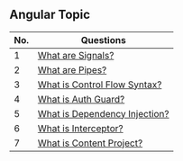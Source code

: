 ## Angular Topic

| No. | Questions |
|---- | ---------
|1 | [What are Signals?](./01_signals.md)|
|2 | [What are Pipes?](./02_pipes.md)|
|3 | [What is Control Flow Syntax?](./03_control-flow-syntax.md)|
|4 | [What is Auth Guard?](./04_auth-guards.md)|
|5 | [What is Dependency Injection?](./05_dependency-injection.md)|
|6 | [What is Interceptor?](./06_interceptors.md)|
|7 | [What is Content Project?](./07_content-projection.md)|
